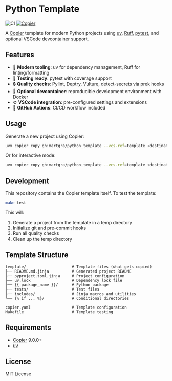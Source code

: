 # Python Template

![CI](https://github.com/martgra/python_template/actions/workflows/ci.yaml/badge.svg?branch=main)
[![Copier](https://img.shields.io/endpoint?url=https://raw.githubusercontent.com/copier-org/copier/master/img/badge/badge-grayscale-inverted-border-orange.json)](https://github.com/copier-org/copier)

A [Copier](https://copier.readthedocs.io/) template for modern Python projects using [uv](https://docs.astral.sh/uv/), [Ruff](https://docs.astral.sh/ruff/), [pytest](https://docs.pytest.org/), and optional VSCode devcontainer support.

## Features

- 🚀 **Modern tooling**: uv for dependency management, Ruff for linting/formatting
- 🧪 **Testing ready**: pytest with coverage support
- 🔒 **Quality checks**: Pylint, Deptry, Vulture, detect-secrets via prek hooks
- 🐳 **Optional devcontainer**: reproducible development environment with Docker
- ⚙️ **VSCode integration**: pre-configured settings and extensions
- 🤖 **GitHub Actions**: CI/CD workflow included

## Usage

Generate a new project using Copier:

```bash
uvx copier copy gh:martgra/python_template --vcs-ref=template <destination>
```

Or for interactive mode:

```bash
uvx copier copy gh:martgra/python_template --vcs-ref=template <destination>
```

## Development

This repository contains the Copier template itself. To test the template:

```bash
make test
```

This will:
1. Generate a project from the template in a temp directory
2. Initialize git and pre-commit hooks
3. Run all quality checks
4. Clean up the temp directory

## Template Structure

```
template/                    # Template files (what gets copied)
├── README.md.jinja          # Generated project README
├── pyproject.toml.jinja     # Project configuration
├── uv.lock                  # Dependency lock file
├── {{ package_name }}/      # Python package
├── tests/                   # Test files
├── includes/                # Jinja macros and utilities
└── {% if ... %}/            # Conditional directories

copier.yaml                  # Template configuration
Makefile                     # Template testing
```

## Requirements

- [Copier](https://copier.readthedocs.io/) 9.0.0+
- [uv](https://docs.astral.sh/uv/getting-started/installation/)

## License

MIT License
